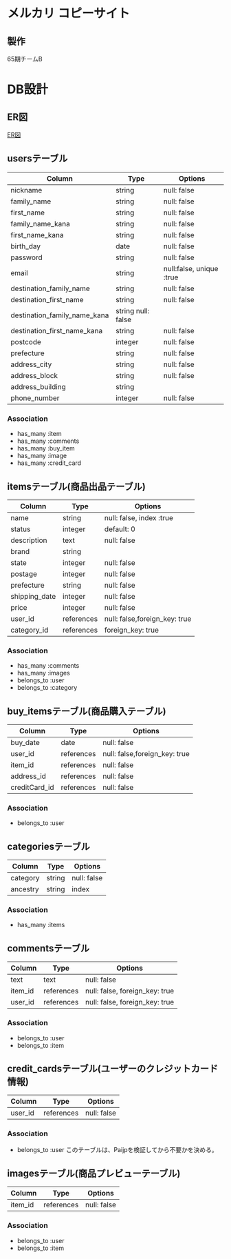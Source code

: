 # メルカリ コピーサイト

## 製作
65期チームB

# DB設計

## ER図
[ER図](https://gyazo.com/48b7b3529fbc0c36536608c1e936161f)

## usersテーブル
|Column|Type|Options|
|------|----|-------|
|nickname|string|null: false|
|family_name|string|null: false|
|first_name|string|null: false|
|family_name_kana|string|null: false|
|first_name_kana|string|null: false|
|birth_day|date|null: false|
|password|string|null: false|
|email|string|null:false, unique :true|
|destination_family_name|string|null: false|
|destination_first_name|string|null: false|
|destination_family_name_kana|string	null: false|
|destination_first_name_kana|string|null: false|
|postcode|integer|null: false|
|prefecture|string|null: false|
|address_city|string|null: false|
|address_block|string|null: false|
|address_building|string||
|phone_number|integer|null: false|
### Association
- has_many :item
- has_many :comments
- has_many :buy_item
- has_many :image
- has_many :credit_card

## itemsテーブル(商品出品テーブル)
|Column|Type|Options|
|------|----|-------|
|name|string|null: false, index :true|
|status|integer|default: 0|
|description|text|null: false|
|brand|string||
|state|integer|null: false|
|postage|integer|null: false|
|prefecture|string|null: false|
|shipping_date|integer|null: false|
|price|integer|null: false|
|user_id|references|null: false,foreign_key: true|
|category_id|references|foreign_key: true|
### Association
- has_many :comments
- has_many :images
- belongs_to :user
- belongs_to :category

## buy_itemsテーブル(商品購入テーブル)
|Column|Type|Options|
|------|----|-------|
|buy_date|date|null: false|
|user_id|references|null: false,foreign_key: true|
|item_id|references|null: false|
|address_id|references|null: false|
|creditCard_id|references|null: false|
### Association
- belongs_to :user

## categoriesテーブル
|Column|Type|Options|
|------|----|-------|
|category|string|null: false|
|ancestry|string|index|
### Association
- has_many :items

## commentsテーブル
|Column|Type|Options|
|------|----|-------|
|text|text|null: false|
|item_id|references|null: false, foreign_key: true|
|user_id|references|null: false, foreign_key: true|
### Association
- belongs_to :user
- belongs_to :item

## credit_cardsテーブル(ユーザーのクレジットカード情報)
|Column|Type|Options|
|------|----|-------|
|user_id|references|null: false|
### Association
- belongs_to :user
このテーブルは、Paijpを検証してから不要かを決める。

## imagesテーブル(商品プレビューテーブル)
|Column|Type|Options|
|------|----|-------|
|item_id|references|null: false|
### Association
- belongs_to :user
- belongs_to :item